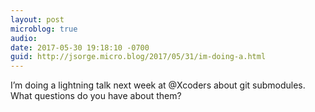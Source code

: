 ```yaml
---
layout: post
microblog: true
audio: 
date: 2017-05-30 19:18:10 -0700
guid: http://jsorge.micro.blog/2017/05/31/im-doing-a.html
---
```

I’m doing a lightning talk next week at @Xcoders about git submodules. What questions do you have about them?

